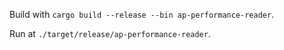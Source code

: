 Build with `cargo build --release --bin ap-performance-reader`.

Run at `./target/release/ap-performance-reader`.
